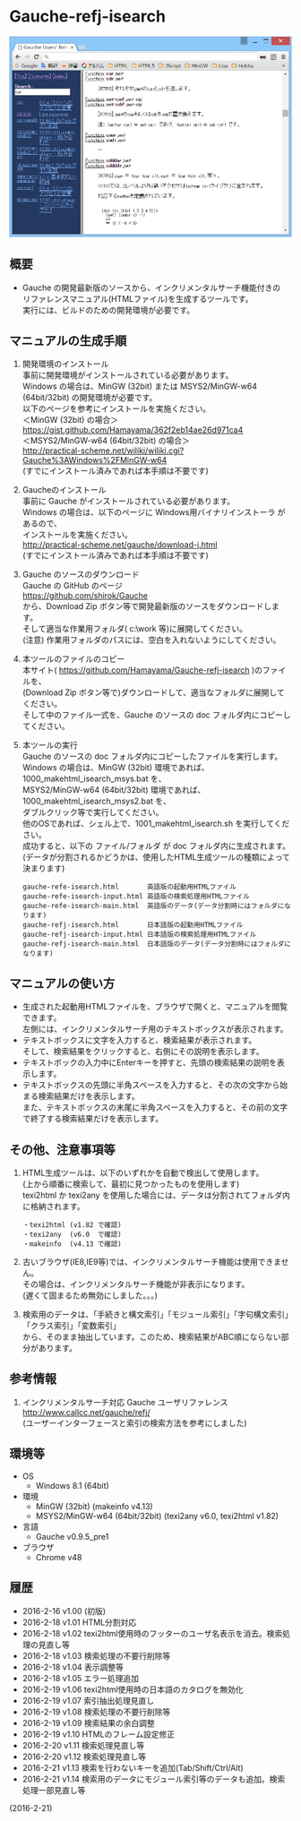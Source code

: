 # Gauche-refj-isearch

![image](image.png)

## 概要
- Gauche の開発最新版のソースから、インクリメンタルサーチ機能付きの  
  リファレンスマニュアル(HTMLファイル)を生成するツールです。  
  実行には、ビルドのための開発環境が必要です。


## マニュアルの生成手順
1. 開発環境のインストール  
   事前に開発環境がインストールされている必要があります。  
   Windows の場合は、MinGW (32bit) または MSYS2/MinGW-w64 (64bit/32bit) の開発環境が必要です。  
   以下のページを参考にインストールを実施ください。  
   ＜MinGW (32bit) の場合＞  
   https://gist.github.com/Hamayama/362f2eb14ae26d971ca4  
   ＜MSYS2/MinGW-w64 (64bit/32bit) の場合＞  
   http://practical-scheme.net/wiliki/wiliki.cgi?Gauche%3AWindows%2FMinGW-w64  
   (すでにインストール済みであれば本手順は不要です)

2. Gaucheのインストール  
   事前に Gauche がインストールされている必要があります。  
   Windows の場合は、以下のページに Windows用バイナリインストーラ があるので、  
   インストールを実施ください。  
   http://practical-scheme.net/gauche/download-j.html  
   (すでにインストール済みであれば本手順は不要です)

3. Gauche のソースのダウンロード  
   Gauche の GitHub のページ  
   https://github.com/shirok/Gauche  
   から、Download Zip ボタン等で開発最新版のソースをダウンロードします。  
   そして適当な作業用フォルダ( c:\work 等)に展開してください。  
   (注意) 作業用フォルダのパスには、空白を入れないようにしてください。

4. 本ツールのファイルのコピー  
   本サイト( https://github.com/Hamayama/Gauche-refj-isearch )のファイルを、  
   (Download Zip ボタン等で)ダウンロードして、適当なフォルダに展開してください。  
   そして中のファイル一式を、Gauche のソースの doc フォルダ内にコピーしてください。

5. 本ツールの実行  
   Gauche のソースの doc フォルダ内にコピーしたファイルを実行します。  
   Windows の場合は、MinGW (32bit) 環境であれば、1000_makehtml_isearch_msys.bat を、  
   MSYS2/MinGW-w64 (64bit/32bit) 環境であれば、1000_makehtml_isearch_msys2.bat を、  
   ダブルクリック等で実行してください。  
   他のOSであれば、シェル上で、1001_makehtml_isearch.sh を実行してください。  
   成功すると、以下の ファイル/フォルダ が doc フォルダ内に生成されます。  
   (データが分割されるかどうかは、使用したHTML生成ツールの種類によって決まります)
   ```
   gauche-refe-isearch.html       英語版の起動用HTMLファイル
   gauche-refe-isearch-input.html 英語版の検索処理用HTMLファイル
   gauche-refe-isearch-main.html  英語版のデータ(データ分割時にはフォルダになります)
   gauche-refj-isearch.html       日本語版の起動用HTMLファイル
   gauche-refj-isearch-input.html 日本語版の検索処理用HTMLファイル
   gauche-refj-isearch-main.html  日本語版のデータ(データ分割時にはフォルダになります)
   ```


## マニュアルの使い方
- 生成された起動用HTMLファイルを、ブラウザで開くと、マニュアルを閲覧できます。  
  左側には、インクリメンタルサーチ用のテキストボックスが表示されます。
- テキストボックスに文字を入力すると、検索結果が表示されます。  
  そして、検索結果をクリックすると、右側にその説明を表示します。
- テキストボックの入力中にEnterキーを押すと、先頭の検索結果の説明を表示します。
- テキストボックスの先頭に半角スペースを入力すると、その次の文字から始まる検索結果だけを表示します。  
  また、テキストボックスの末尾に半角スペースを入力すると、その前の文字で終了する検索結果だけを表示します。


## その他、注意事項等
1. HTML生成ツールは、以下のいずれかを自動で検出して使用します。  
   (上から順番に検索して、最初に見つかったものを使用します)  
   texi2html か texi2any を使用した場合には、データは分割されてフォルダ内に格納されます。  
   
   ```
   ・texi2html (v1.82 で確認)
   ・texi2any  (v6.0  で確認)
   ・makeinfo  (v4.13 で確認)
   ```

2. 古いブラウザ(IE8,IE9等)では、インクリメンタルサーチ機能は使用できません。  
   その場合は、インクリメンタルサーチ機能が非表示になります。  
   (遅くて固まるため無効にしました。。。)

3. 検索用のデータは、「手続きと構文索引」「モジュール索引」「字句構文索引」「クラス索引」「変数索引」  
   から、そのまま抽出しています。このため、検索結果がABC順にならない部分があります。


## 参考情報
1. インクリメンタルサーチ対応 Gauche ユーザリファレンス  
   http://www.callcc.net/gauche/refj/  
   (ユーザーインターフェースと索引の検索方法を参考にしました)


## 環境等
- OS
  - Windows 8.1 (64bit)
- 環境
  - MinGW (32bit) (makeinfo v4.13)
  - MSYS2/MinGW-w64 (64bit/32bit) (texi2any v6.0, texi2html v1.82)
- 言語
  - Gauche v0.9.5_pre1
- ブラウザ
  - Chrome v48

## 履歴
- 2016-2-16  v1.00 (初版)
- 2016-2-18  v1.01 HTML分割対応
- 2016-2-18  v1.02 texi2html使用時のフッターのユーザ名表示を消去。検索処理の見直し等
- 2016-2-18  v1.03 検索処理の不要行削除等
- 2016-2-18  v1.04 表示調整等
- 2016-2-18  v1.05 エラー処理追加
- 2016-2-19  v1.06 texi2html使用時の日本語のカタログを無効化
- 2016-2-19  v1.07 索引抽出処理見直し
- 2016-2-19  v1.08 検索処理の不要行削除等
- 2016-2-19  v1.09 検索結果の余白調整
- 2016-2-19  v1.10 HTMLのフレーム設定修正
- 2016-2-20  v1.11 検索処理見直し等
- 2016-2-20  v1.12 検索処理見直し等
- 2016-2-21  v1.13 検索を行わないキーを追加(Tab/Shift/Ctrl/Alt)
- 2016-2-21  v1.14 検索用のデータにモジュール索引等のデータも追加。検索処理一部見直し等


(2016-2-21)
